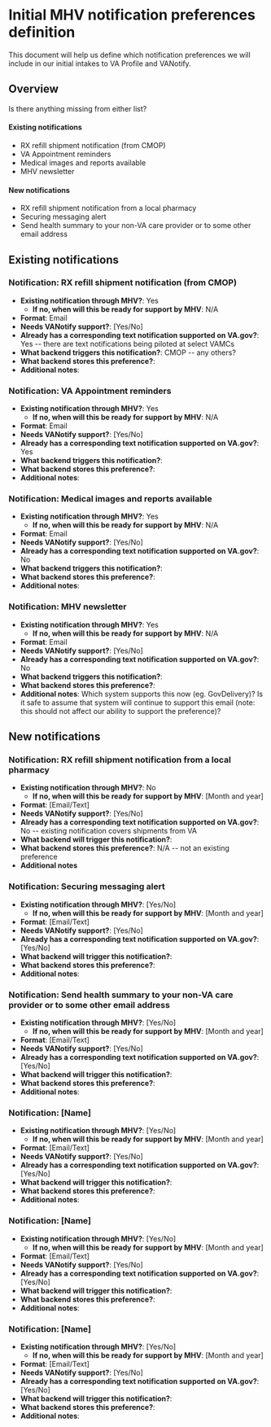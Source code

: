 # Initial MHV notification preferences definition

This document will help us define which notification preferences we will include in our initial intakes to VA Profile and VANotify.

## Overview

Is there anything missing from either list?

#### Existing notifications

- RX refill shipment notification (from CMOP)
- VA Appointment reminders
- Medical images and reports available
- MHV newsletter

#### New notifications

- RX refill shipment notification from a local pharmacy
- Securing messaging alert
- Send health summary to your non-VA care provider or to some other email address


## Existing notifications 

### Notification: RX refill shipment notification (from CMOP)

- **Existing notification through MHV?**: Yes
  - **If no, when will this be ready for support by MHV**: N/A
- **Format**: Email
- **Needs VANotify support?**: [Yes/No]
- **Already has a corresponding text notification supported on VA.gov?**: Yes -- there are text notifications being piloted at select VAMCs
- **What backend triggers this notification?**: CMOP -- any others?
- **What backend stores this preference?**:
- **Additional notes**:


### Notification: VA Appointment reminders

- **Existing notification through MHV?**: Yes
  - **If no, when will this be ready for support by MHV**: N/A
- **Format**: Email
- **Needs VANotify support?**: [Yes/No]
- **Already has a corresponding text notification supported on VA.gov?**: Yes
- **What backend triggers this notification?**:
- **What backend stores this preference?**:
- **Additional notes**:


### Notification: Medical images and reports available

- **Existing notification through MHV?**: Yes
  - **If no, when will this be ready for support by MHV**: N/A
- **Format**: Email
- **Needs VANotify support?**: [Yes/No]
- **Already has a corresponding text notification supported on VA.gov?**: No
- **What backend triggers this notification?**:
- **What backend stores this preference?**:
- **Additional notes**:


### Notification: MHV newsletter

- **Existing notification through MHV?**: Yes
  - **If no, when will this be ready for support by MHV**: N/A
- **Format**: Email
- **Needs VANotify support?**: [Yes/No]
- **Already has a corresponding text notification supported on VA.gov?**: No
- **What backend triggers this notification?**:
- **What backend stores this preference?**:
- **Additional notes**: Which system supports this now (eg. GovDelivery)? Is it safe to assume that system will continue to support this email (note: this should not affect our ability to support the preference)?


## New notifications

### Notification: RX refill shipment notification from a local pharmacy

- **Existing notification through MHV?**: No
  - **If no, when will this be ready for support by MHV**: [Month and year]
- **Format**: [Email/Text]
- **Needs VANotify support?**: [Yes/No]
- **Already has a corresponding text notification supported on VA.gov?**: No -- existing notification covers shipments from VA
- **What backend will trigger this notification?**: 
- **What backend stores this preference?**: N/A -- not an existing preference
- **Additional notes**


### Notification: Securing messaging alert

- **Existing notification through MHV?**: [Yes/No]
  - **If no, when will this be ready for support by MHV**: [Month and year]
- **Format**: [Email/Text]
- **Needs VANotify support?**: [Yes/No]
- **Already has a corresponding text notification supported on VA.gov?**: [Yes/No]
- **What backend will trigger this notification?**:
- **What backend stores this preference?**:
- **Additional notes**:


### Notification: Send health summary to your non-VA care provider or to some other email address

- **Existing notification through MHV?**: [Yes/No]
  - **If no, when will this be ready for support by MHV**: [Month and year]
- **Format**: [Email/Text]
- **Needs VANotify support?**: [Yes/No]
- **Already has a corresponding text notification supported on VA.gov?**: [Yes/No]
- **What backend will trigger this notification?**:
- **What backend stores this preference?**:
- **Additional notes**:

### Notification: [Name]

- **Existing notification through MHV?**: [Yes/No]
  - **If no, when will this be ready for support by MHV**: [Month and year]
- **Format**: [Email/Text]
- **Needs VANotify support?**: [Yes/No]
- **Already has a corresponding text notification supported on VA.gov?**: [Yes/No]
- **What backend will trigger this notification?**:
- **What backend stores this preference?**:
- **Additional notes**:

### Notification: [Name]

- **Existing notification through MHV?**: [Yes/No]
  - **If no, when will this be ready for support by MHV**: [Month and year]
- **Format**: [Email/Text]
- **Needs VANotify support?**: [Yes/No]
- **Already has a corresponding text notification supported on VA.gov?**: [Yes/No]
- **What backend will trigger this notification?**:
- **What backend stores this preference?**:
- **Additional notes**:

### Notification: [Name]

- **Existing notification through MHV?**: [Yes/No]
  - **If no, when will this be ready for support by MHV**: [Month and year]
- **Format**: [Email/Text]
- **Needs VANotify support?**: [Yes/No]
- **Already has a corresponding text notification supported on VA.gov?**: [Yes/No]
- **What backend will trigger this notification?**:
- **What backend stores this preference?**:
- **Additional notes**:

